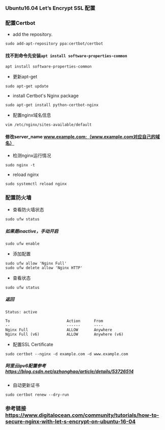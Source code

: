 ### Ubuntu16.04 Let’s Encrypt SSL 配置
### 配置Certbot
- add the repository.

```
sudo add-apt-repository ppa:certbot/certbot
```
#### 找不到命令先安装```apt install software-properties-common```
```
apt install software-properties-common
```
- 更新apt-get

```
sudo apt-get update
```
-  install Certbot's Nginx package

```
sudo apt-get install python-certbot-nginx
```
- 配置nginx域名信息

```
vim /etc/nginx/sites-available/default
```
#### 修改server_name www.example.com;（www.example.com对应自己的域名）
- 检测nginx运行情况

```
sudo nginx -t
```
- reload nginx

```
sudo systemctl reload nginx
```
### 配置防火墙
- 查看防火墙状态

```
sudo ufw status
```
##### 如果是inactive，手动开启
```
sudo ufw enable
```

- 添加配置

```
sudo ufw allow 'Nginx Full'
sudo ufw delete allow 'Nginx HTTP'
```

- 查看状态

```
sudo ufw status
```
##### 返回
```
Status: active

To                         Action      From
--                         ------      ----
Nginx Full                 ALLOW       Anywhere                  
Nginx Full (v6)            ALLOW       Anywhere (v6) 
```

- 配置SSL Certificate

```
sudo certbot --nginx -d example.com -d www.example.com
```

##### 阿里云ipv6配置参考<https://blog.csdn.net/azhonghao/article/details/53726514>

- 自动更新证书

```
sudo certbot renew --dry-run
```

### 参考链接<https://www.digitalocean.com/community/tutorials/how-to-secure-nginx-with-let-s-encrypt-on-ubuntu-16-04>




